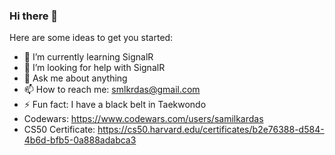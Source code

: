 ### Hi there 👋


Here are some ideas to get you started:

- 🌱 I’m currently learning SignalR
- 🤔 I’m looking for help with SignalR
- 💬 Ask me about anything
- 📫 How to reach me: smlkrdas@gmail.com
- ⚡ Fun fact: I have a black belt in Taekwondo
- Codewars: https://www.codewars.com/users/samilkardas
- CS50 Certificate: https://cs50.harvard.edu/certificates/b2e76388-d584-4b6d-bfb5-0a888adabca3
